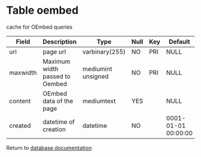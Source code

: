 Table oembed
===========
cache for OEmbed queries

| Field | Description | Type | Null | Key | Default | Extra |
| ----- | ----------- | ---- | ---- | --- | ------- | ----- |
| url | page url | varbinary(255) | NO | PRI | NULL |  |    
| maxwidth | Maximum width passed to Oembed | mediumint unsigned | NO | PRI | NULL |  |    
| content | OEmbed data of the page | mediumtext | YES |  | NULL |  |    
| created | datetime of creation | datetime | NO |  | 0001-01-01 00:00:00 |  |    

Return to [database documentation](help/database)

